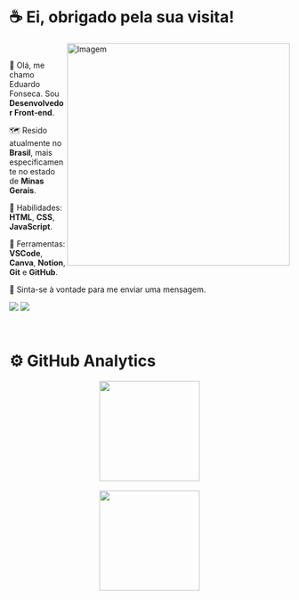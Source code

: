 <div>
    <h1>☕ Ei, obrigado pela sua visita!</h1>
</div>
<div>
    <img align="right" src="https://raw.githubusercontent.com/MicaelliMedeiros/micaellimedeiros/master/image/computer-illustration.png" alt="Imagem" min-width="400px" max-width="400px" width="400px" align="right">
    <div align="left"><br>
        <p>📌 Olá, me chamo Eduardo Fonseca. Sou <strong>Desenvolvedor Front-end</strong>.</p>
        <p>🗺️ Resido atualmente no <strong>Brasil</strong>, mais especificamente no estado de <strong>Minas Gerais</strong>.</p>
        <p>🧠 Habilidades: <strong>HTML</strong>, <strong>CSS</strong>, <strong>JavaScript</strong>.</p>
        <p>💼 Ferramentas: <strong>VSCode</strong>, <strong>Canva</strong>, <strong>Notion</strong>, <strong>Git</strong> e <strong>GitHub</strong>.<p>
        <p>💌 Sinta-se à vontade para me enviar uma mensagem.</p>
        <p align="left">
        <a href="https://www.instagram.com/eduardzs_/" alt="Instagram">
        <img src="https://img.shields.io/badge/-Instagram-1C1C1C?style=for-the-badge&logo=Instagram&logoColor=00FFFF&link=https://www.instagram.com/eduardzs"/></a>
        <a href="https://www.linkedin.com/in/eduardsz/" alt="LinkedIn">
        <img src="https://img.shields.io/badge/-Linkedin-1C1C1C?style=for-the-badge&logo=Linkedin&logoColor=00FFFF&link=https://www.linkedin.com/in/eduardzs"/></a>
     </div>
</div><br>

<div>
    <h1>⚙️ GitHub Analytics</h1>
    <div align="center">
        <a href="https://github.com/eduardzs">
        <img height="180em" src="https://github-readme-stats.vercel.app/api?username=eduardzs&show_icons=true&theme=dark&include_all_commits=true&count_private=true&title_color=00FFFF&icon_color=00FFFF&border_color=00FFFF"><br><br>
        <img height="180em" src="https://github-readme-stats.vercel.app/api/top-langs/?username=eduardzs&layout=compact&langs_count=7&theme=dark&title_color=00FFFF&icon_color=00FFFF&border_color=00FFFF">
    </div>
</div>
